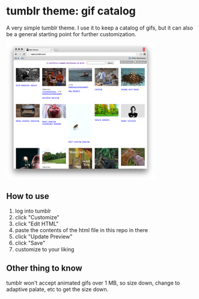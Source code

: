 tumblr theme: gif catalog
=============

A very simple tumblr theme. I use it to keep a catalog of gifs, but it can also be a general starting point for further customization.

![screenshot](gif-tumblr.png)

## How to use

1. log into tumblr
2. click "Customize"
3. click "Edit HTML"
4. paste the contents of the html file in this repo in there
5. click "Update Preview"
6. click "Save"
7. customize to your liking

## Other thing to know

tumblr won't accept animated gifs over 1 MB, so size down, change to adaptive palate, etc to get the size down.


